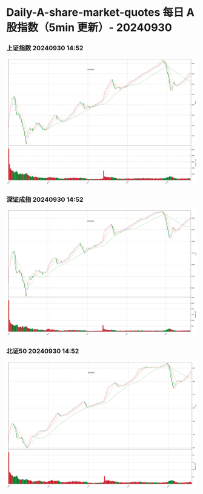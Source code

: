 
# Daily-A-share-market-quotes 每日 A 股指数（5min 更新）- 20240930

### 上证指数 20240930 14:52
![](./fig/2024/9/20240930-sh000001.png)

### 深证成指 20240930 14:52
![](./fig/2024/9/20240930-sz399001.png)

### 北证50 20240930 14:52
![](./fig/2024/9/20240930-bj899050.png)
